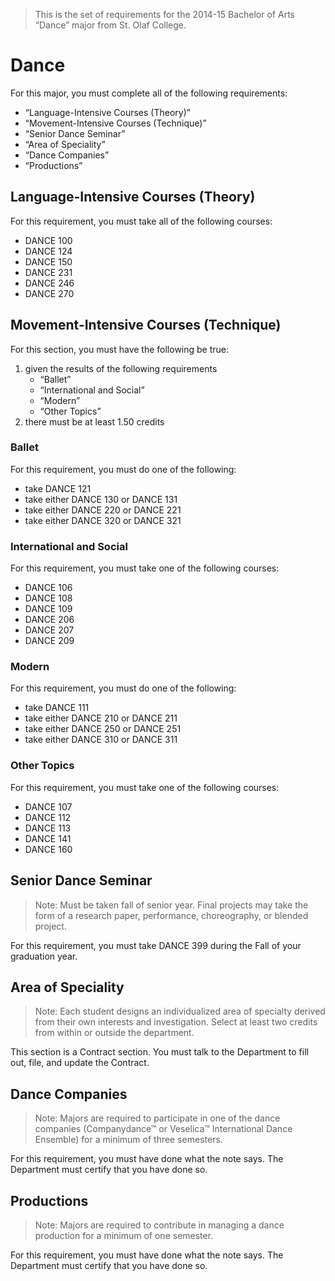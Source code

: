 > This is the set of requirements for the 2014-15 Bachelor of Arts “Dance” major from St. Olaf College.

# Dance
For this major, you must complete all of the following requirements:

- “Language-Intensive Courses (Theory)”
- “Movement-Intensive Courses (Technique)”
- “Senior Dance Seminar”
- “Area of Speciality”
- “Dance Companies”
- “Productions”

## Language-Intensive Courses (Theory)
For this requirement, you must take all of the following courses:

- DANCE 100
- DANCE 124
- DANCE 150
- DANCE 231
- DANCE 246
- DANCE 270


## Movement-Intensive Courses (Technique)
For this section, you must have the following be true:

1. given the results of the following requirements
    - “Ballet”
    - “International and Social”
    - “Modern”
    - “Other Topics”
2. there must be at least 1.50 credits

### Ballet
For this requirement, you must do one of the following:

- take DANCE 121
- take either DANCE 130 or DANCE 131
- take either DANCE 220 or DANCE 221
- take either DANCE 320 or DANCE 321

### International and Social
For this requirement, you must take one of the following courses:

- DANCE 106
- DANCE 108
- DANCE 109
- DANCE 206
- DANCE 207
- DANCE 209

### Modern
For this requirement, you must do one of the following:

- take DANCE 111
- take either DANCE 210 or DANCE 211
- take either DANCE 250 or DANCE 251
- take either DANCE 310 or DANCE 311

### Other Topics
For this requirement, you must take one of the following courses:

- DANCE 107
- DANCE 112
- DANCE 113
- DANCE 141
- DANCE 160


## Senior Dance Seminar
> Note: Must be taken fall of senior year. Final projects may take the form of a research paper, performance, choreography, or blended project.

For this requirement, you must take DANCE 399 during the Fall of your graduation year.


## Area of Speciality
> Note: Each student designs an individualized area of specialty derived from their own interests and investigation. Select at least two credits from within or outside the department.

This section is a Contract section. You must talk to the Department to fill out, file, and update the Contract.


## Dance Companies
> Note: Majors are required to participate in one of the dance companies (Companydance™ or Veselica™ International Dance Ensemble) for a minimum of three semesters.

For this requirement, you must have done what the note says. The Department must certify that you have done so.


## Productions
> Note: Majors are required to contribute in managing a dance production for a minimum of one semester.

For this requirement, you must have done what the note says. The Department must certify that you have done so.


